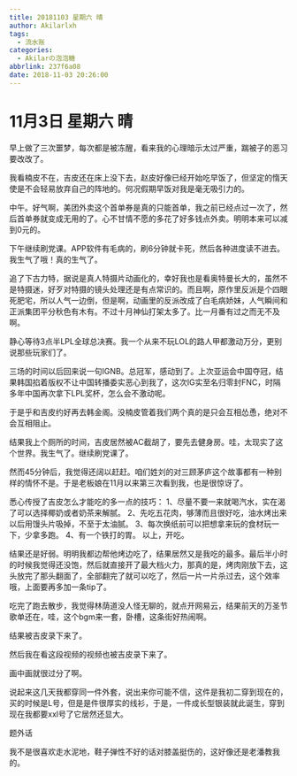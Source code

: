 ```yaml
---
title: 20181103 星期六 晴
author: Akilarlxh
tags:
  - 流水账
categories:
  - Akilarの泡泡糖
abbrlink: 237f6a08
date: 2018-11-03 20:26:00
---
```

# 11月3日 星期六 晴

早上做了三次噩梦，每次都是被冻醒，看来我的心理暗示太过严重，踹被子的恶习要改改了。

我看楠皮不在，吉皮还在床上没下去，赵皮好像已经开始吃早饭了，但坚定的惰天使是不会轻易放弃自己的阵地的。何况假期早饭对我是毫无吸引力的。

中午。好气啊，美团外卖这个首单券是真的只能首单，我之前已经点过一次了，然后首单券就变成无用的了。心不甘情不愿的多花了好多钱点外卖。明明本来可以减到0元的。

下午继续刷党课。APP软件有毛病的，刷6分钟就卡死，然后各种进度读不进去。我生气了哦！真的生气了。

追了下古力特，据说是真人特摄片动画化的，幸好我也是看奥特曼长大的，虽然不是特摄迷，好歹对特摄的镜头处理还是有点常识的。而且啊，原作里反派是个四眼死肥宅，所以人气一边倒，但是啊，动画里的反派改成了白毛病娇妹，人气瞬间和正派集团平分秋色有木有。不过十月神仙打架太多了。比一月番有过之而无不及啊。

静心等待3点半LPL全球总决赛。我一个从来不玩LOL的路人甲都激动万分，更别说那些玩家们了。

三场的时间以后回来说一句IGNB。总冠军，感动到了。上次亚运会中国夺冠，结果韩国掐着版权不让中国转播委实恶心到我了，这次IG实至名归零封FNC，时隔多年中国再次拿下LPL奖杯，怎么会不激动呢。

于是乎和吉皮约好再去韩金阁。没楠皮管着我们两个真的是只会互相怂恿，绝对不会互相阻止。

结果我上个厕所的时间，吉皮居然被AC截胡了，要先去健身房。哇，太现实了这个世界。我生气了。继续刷党课了。

然而45分钟后，我觉得还阔以赶赶。咱们姓刘的对三顾茅庐这个故事都有一种别样的情怀不是。于是老板娘在11月以来第三次看到我，也是很惊讶了。

悉心传授了吉皮怎么才能吃的多一点的技巧：
1、尽量不要一来就喝汽水，实在渴了可以选择椰奶或者奶茶来解腻。
2、先吃五花肉，够薄而且很好吃，油水烤出来以后用馒头片吸掉，不至于太油腻。
3、每次换纸前可以把想拿来玩的食材玩一下，少拿多跑。
4、有一个铁打的胃。
以上，开吃。

结果还是好弱。明明我都边帮他烤边吃了，结果居然又是我吃的最多。最后半小时的时候我觉得还没饱，然后就直接开了最大档火力，那真的是，烤肉刚放下去，这头放完了那头翻面了，全部翻完了就可以吃了，然后一片一片杀过去，这个效率哦，上面要再多加一条tip了。

吃完了跑去散步，我觉得林荫道没人怪无聊的，就点开网易云，结果前天的万圣节歌单还在，哇，这个bgm来一套，卧槽，这条街好热闹啊。

结果被吉皮录下来了。

然后我在看这段视频的视频也被吉皮录下来了。

画中画就很过分了啊。


说起来这几天我都穿同一件外套，说出来你可能不信，这件是我初二穿到现在的，买的时候是L号，但是是件很厚实的线衫，于是，一件成长型银装就此诞生，穿到现在我都要xxl号了它居然还显大。

题外话

我不是很喜欢走水泥地，鞋子弹性不好的话对膝盖挺伤的，这好像还是老潘教我的。